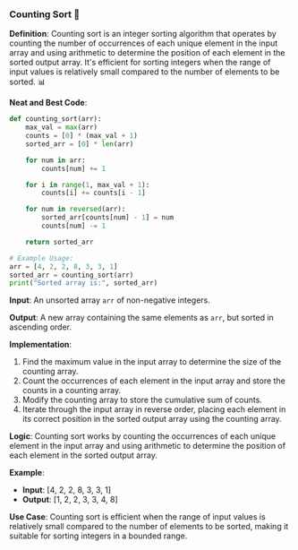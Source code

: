 ### Counting Sort 🔢

**Definition**: Counting sort is an integer sorting algorithm that operates by counting the number of occurrences of each unique element in the input array and using arithmetic to determine the position of each element in the sorted output array. It's efficient for sorting integers when the range of input values is relatively small compared to the number of elements to be sorted. 📊

**Neat and Best Code**:
```python
def counting_sort(arr):
    max_val = max(arr)
    counts = [0] * (max_val + 1)
    sorted_arr = [0] * len(arr)

    for num in arr:
        counts[num] += 1

    for i in range(1, max_val + 1):
        counts[i] += counts[i - 1]

    for num in reversed(arr):
        sorted_arr[counts[num] - 1] = num
        counts[num] -= 1

    return sorted_arr

# Example Usage:
arr = [4, 2, 2, 8, 3, 3, 1]
sorted_arr = counting_sort(arr)
print("Sorted array is:", sorted_arr)
```

**Input**: An unsorted array `arr` of non-negative integers.

**Output**: A new array containing the same elements as `arr`, but sorted in ascending order.

**Implementation**:
1. Find the maximum value in the input array to determine the size of the counting array.
2. Count the occurrences of each element in the input array and store the counts in a counting array.
3. Modify the counting array to store the cumulative sum of counts.
4. Iterate through the input array in reverse order, placing each element in its correct position in the sorted output array using the counting array.

**Logic**: Counting sort works by counting the occurrences of each unique element in the input array and using arithmetic to determine the position of each element in the sorted output array.

**Example**: 
- **Input**: [4, 2, 2, 8, 3, 3, 1]
- **Output**: [1, 2, 2, 3, 3, 4, 8]

**Use Case**: Counting sort is efficient when the range of input values is relatively small compared to the number of elements to be sorted, making it suitable for sorting integers in a bounded range.
